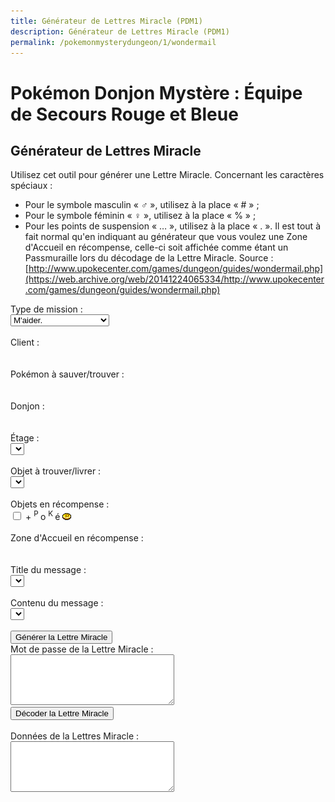 ```yaml
---
title: Générateur de Lettres Miracle (PDM1)
description: Générateur de Lettres Miracle (PDM1)
permalink: /pokemonmysterydungeon/1/wondermail
---
```

# Pokémon Donjon Mystère : Équipe de Secours Rouge et Bleue
## Générateur de Lettres Miracle
Utilisez cet outil pour générer une Lettre Miracle.
Concernant les caractères spéciaux :
- Pour le symbole masculin « ♂ », utilisez à la place « # » ;
- Pour le symbole féminin « ♀ », utilisez à la place « % » ;
- Pour les points de suspension « … », utilisez à la place « . ».
Il est tout à fait normal qu'en indiquant au générateur que vous voulez une Zone d'Accueil en récompense, celle-ci soit affichée comme étant un Passmuraille lors du décodage de la Lettre Miracle.
Source : [http://www.upokecenter.com/games/dungeon/guides/wondermail.php](https://web.archive.org/web/20141224065334/http://www.upokecenter.com/games/dungeon/guides/wondermail.php)

<script src="/assets/js/tools/PMD1/objets-fr.js" type="text/javascript">
</script>
<script src="/assets/js/tools/PMD1/zones-fr.js" type="text/javascript">
</script>
<script src="/assets/js/tools/PMD1/pokemon-fr.js" type="text/javascript">
</script>
<script src="/assets/js/tools/PMD1/type-fr.js" type="text/javascript">
</script>
<script type="text/javascript">
  let FriendRescue="Sauvetage Ami"
  let RescueType0="M'aider."
  let RescueType1="Trouver XXPKMN."
  let RescueType2="Me mener à XXPKMN."
  let RescueType3="Trouver XXITEM !"
  let RescueType4="Livrer XXITEM !"
  let BasementFloor="E. -XX"
  let AboveGroundFloor="E. XX"
  let SpecialMission="Mission spéciale"
  let ChooseClient="Choisissez un client."
  let ChooseTarget="Choisissez un Pokémon à sauver/trouver."
  let ChooseItem="Choisissez un objet à trouver ou à livrer."
  let ItemNotFound="L'objet XX ne peut pas être trouvé dans le donjon YY."
  let FriendAreaError="Pour recevoir une Zone d'Accueil en récompense, la mission doit être au moins de difficulté D."
  let InvalidPassword="Le mot de passe est incorrect."
  let FriendAreaReward="Zone d'Accueil [XX]."
  let NearPlace="Vers XX"
  let DifficultyLine="Difficulté :"
  let PlusReward="XX + ?"
  let PlusRewardBrackets="XX + ? [YY]"
  let RewardLine="Prime :"
  let PlaceLine="Lieu :"
  let ClientLine="Client :"
  let ObjectiveLine="Objectif :"
  let WonderMailLine="Lettre Miracle :"
</script>
<script src="/assets/js/tools/PMD1/lettresos.js" type="text/javascript">
</script>
<script src="/assets/js/tools/PMD1/donjobjets.js" type="text/javascript">
</script>
<script src="/assets/js/tools/PMD1/ttexte.js" type="text/javascript">
</script>
<script src="/assets/js/tools/PMD1/diff.js" type="text/javascript">
</script>
<script type="text/javascript">
        //<![CDATA[

        let AboveGround=[
        0,0,1,1,0,1,1,1,0,1,1,1,1,1,1,0,0,1,1,0,0,0,
        1,0,0,0,0,0,0,1,0,1,0,1,1,1,0,1,0,0,0,0,0,0,
        0,0,0,0,0,0,0,0,0,1,0,0,0,0,1,0,1,0,1,0
        ]
        function IsAboveGround(d){
         if(d>=AboveGround.length)return 1
         return AboveGround[d]
        }
        function showitems(name){
         document.write("<select id=\""+name+"\">");
         for(let i=0;i<items.length;i++){
          document.write("<option value=\"\">"+items[i]+" ["+i.toString(16)+"]</option>");  
         } 
         document.write("</select>");
        }

        function showpokemon(name){
         document.write("<select id=\""+name+"\">");
         for(let i=0;i<pokemon.length;i++){
          document.write("<option value=\"\">"+pokemon[i]+"</option>");  
         } 
         document.write("</select>");
        }


        function entrytopass(x){
         x=x.replace(/[\n\s\r\'\"]/g,"")
                 .replace(/[\u2642]/g,"#")
                 .replace(/[\u2640]/g,"%")
                 .replace(/[\{\(\[]m(ale?)?[\)\]\}]/gi,"#")
                 .replace(/[\{\(\[]f(em(ale)?)?[\)\]\}]/gi,"%")
                 .replace(/[\{\(\[]\.\.?\.?[\)\]\}]/g,".")
                 .replace(/[\{\(\[][\u2026][\)\]\}]/g,".")
                 .replace(/[\u2026]/g,".")
                 .toUpperCase()
         return x
        }


        function formatpass(x){
         x=entrytopass(x)
         return x.substr(0,4)+" "
               +x.substr(4,4)+" "
               +x.substr(8,4)+"\r\n"
               +x.substr(12,4)+" "
               +x.substr(16,4)+" "
               +x.substr(20,4)+"\r\n"
        }

        let debug=0
        let baditems="EDEEEFB1E924D8D2B0DC323334C2EC"
        let baddungeons="18191E2731323336373D3F"
        let badpokemon=
        "C90078017C01230125010E0051005200"+
        "33015E009100920090009C010D010C01"+
        "0E0113019600990198019D0112011401"+
        "95019601970197009B019A019E01A401"+
        "A501A601"

        let floors=
        "04060A0E0A0B040D0F0D040A06100618"+
        "041A0A2964150564150C64641A1A0D15"+
        "331F1F1F151F100D141F0B1015151F05"+
        "050B033346101F14140C644C29646402"

        onload=function(){
         showfloors()
         showfind2()
         showftext(1)
        }

        function isbaditem(x){
         if(x>=0xF0)return 0
         for(let i=0;i<baditems.length/2;i++){
          if(x==c2c(baditems,i))
           return 1
         }
         return 0
        }

        function isbaddungeon(x){
         if(x>0x3F)return 1
         for(let i=0;i<baddungeons.length/2;i++){
          if(x==c2c(baddungeons,i))
           return 1
         }
         return 0
        }

        function flavors(){
         document.write("<xmp><dl>\r\n")
         for(let i=0;i<ParentChild.length;i++){
          document.write("<dt><b>"+pokemon[ParentChild[i][0]]+", "+pokemon[ParentChild[i][1]]+"</b></dt>\r\n")
          document.write("<dd>"+ParentChild[i][2]+"</dd>\r\n")
         }
         document.write("</dl><dl>\r\n")
         for(let i=0;i<Pairs.length;i++){
          document.write("<dt><b>"+pokemon[Pairs[i][0]]+", "+pokemon[Pairs[i][1]]+":</b> \""+Pairs[i][2]+"\"</dt>\r\n")
          document.write("<dd>"+Pairs[i][3]+"</dd>\r\n")
         }
         document.write("</dl>\r\n")
         document.write("<ul>\r\n")
         for(let i=0;i<Lovers.length;i+=2){
          document.write("<li>"+pokemon[Lovers[i]]+", "+pokemon[Lovers[i+1]]+"</li>\r\n")
         }
         document.write("</ul>\r\n")
         document.write("</xmp>")
        }

        function getspecies(id){
         if(id==0x179||id==0x17A||id==0x17B)
          return 0x178
         if((id>=0xca&&id<=0xe2)||id==0x19F||id==0x1A0)
          return 201
         if(id==0x1A1||id==0x1A2||id==0x1A3)
          return 0x19E
         if(id==0x1A7)
          return 0x19C
         return id
        }


        function isbadpokemon(x){
         if(getspecies(x)!=x)
          return 1
         for(let i=0;i<badpokemon.length/2;i++){
          if(x==c2w(badpokemon,i))
           return 1
         }
         return 0
        }


        function option(x){
         return parseInt(x.value)
        }


        function optionarray(x){
         if(x.selectedIndex<0){
          return []
         } else {
          let v=x[x.selectedIndex].value.split(",")
          for(let i=0;i<v.length;i++){
           v[i]=parseInt(v[i])
          }
          return v
         }
        }

        function showfloors(){
         let dungeon=option(document.getElementById("dungeon"))
         let numfloors=c2c(floors,dungeon);
         document.getElementById("floor").options.length=0
         for(let i=1;i<numfloors;i++){
          document.getElementById("floor").options[i-1]=new Option(i+"",i+"")
         }
        }

        function showdungeon(name){
         document.write("<select id=\""+name+"\" onchange=\"showfloors();updateform();\">");
         for(let i=0;i<dungeons.length;i++){
          if(!isbaddungeon(i)){
           document.write("<option value=\""+i+"\">"+dungeons[i]+"</option>");  
          }
         } 
         document.write("</select>");
        }

        function pkmnsort(a,b){
         if(a[1]==b[1])return 0
         return (a[1]<b[1])?-1:1
        }

        function showpkmn(name){
         document.write("<select id=\""+name+"\" onchange=\"showftext();\">");
         let poke=[]
         for(let i=0;i<pokemon.length;i++){
          if(i==0||!isbadpokemon(i)){
           poke[poke.length]=[i,pokemon[i]]
          }
         }
         poke=poke.sort(pkmnsort)
         for(let i=0;i<poke.length;i++){
          document.write("<option value=\""+poke[i][0]+"\">"+poke[i][1]+"</option>");  
         } 
         document.write("</select>");
        }


        function showareas(name){
         document.write("<select id=\""+name+"\">");
         document.write("<option value=\"-1\">\-\-\-\-\-\-</a>");
         for(let i=0;i<friendareas.length;i++){
          if(i==10||i==14||i==35||i==36){
           document.write("<option value=\""+i+"\">"+friendareas[i]+"</option>");  
          }
         } 
         document.write("</select>");
        }

        function showfind2(){
         let dungeon=option(document.getElementById("dungeon"))
         document.getElementById("item").options.length=0
         let len=0
         for(let i=0;i<items.length;i++){
          if(!isbaditem(i)&&i!=0x69&&i!=0x7c&&(i==0||i>=9)){
           if(document.getElementById("type").selectedIndex!=3||ItemInDungeon(i,dungeon)){
            document.getElementById("item").options[len++]=new Option(items[i],i+"")
           }
          }
         }
        }

        function updateform(){
         showfind2()
         showftext(0)
        }

        function updateform2(){
         showfind2()
         showftext(1)
        }


        function showftext(typechanged){
         let mtype=document.getElementById("type").selectedIndex
         let poke1=option(document.getElementById("client"))
         let poke2=option(document.getElementById("poke"))
         let item=items[option(document.getElementById("item"))]
         let fthead=FindFlavorTextHead(mtype,poke1,poke2)
         let oldsel=document.getElementById("mhead").selectedIndex
         document.getElementById("mhead").options.length=0
         let len=0
         for(let i=0;i<fthead.length;i++){
          let optstr=fthead[i][0]+","+fthead[i][1]+","+fthead[i][2]
          let ftext=fthead[i][3]
          if(mtype==3||mtype==4){
           ftext=ftext.replace(/\%s/g,item)
          } else {
           ftext=ftext.replace(/\%s/g,pokemon[poke2])   
          }
          ftext=ftext.replace(/\&\#x2642\;/g,"\u2642")
          ftext=ftext.replace(/\&\#x2640\;/g,"\u2640")
          document.getElementById("mhead").options[len++]=new Option(ftext,optstr)
         }
         if(oldsel>=0&&typechanged){
          document.getElementById("mhead").selectedIndex=oldsel
         }
         updateftext()
        }

        function updateftext(){
         let mtype=document.getElementById("type").selectedIndex
         let poke1=option(document.getElementById("client"))
         let poke2=option(document.getElementById("poke"))
         let dungeon=option(document.getElementById("dungeon"))
         let floor=option(document.getElementById("floor"))
         let item=items[option(document.getElementById("item"))]
         let headinfo=document.getElementById("mhead").options[document.getElementById("mhead").selectedIndex].value
         let oldsel,newsel=0
         headinfo=headinfo.split(",")
         let fthead=FindFlavorTextLines(
          headinfo[0],headinfo[1],headinfo[2],
          dungeon,floor)
         oldsel=optionarray(document.getElementById("mline1"))
         document.getElementById("mline1").options.length=0
         let len=0
         for(let i=0;i<fthead.length;i++){
          let optstr=fthead[i][0]+","+fthead[i][1]+","+fthead[i][2]
          let ftext=fthead[i][3]
          if(mtype==3||mtype==4){
           ftext=ftext.replace(/\%s/g,item)
          } else {
           ftext=ftext.replace(/\%s/g,pokemon[poke2])   
          }
          if(oldsel.length>0){
           if(oldsel[0]==fthead[i][0]
             &&oldsel[1]==fthead[i][1]){
            newsel=len
           }
          }
          ftext=ftext.replace(/\&\#x2642\;/g,"\u2642")
          ftext=ftext.replace(/\&\#x2640\;/g,"\u2640")
          ftext=ftext.replace(/<!\-\-break\-\->/g,"") 
          document.getElementById("mline1").options[len++]=new Option(ftext,optstr)
         }
         if(oldsel.length>0)
          document.getElementById("mline1").selectedIndex=newsel
        }


        function showrewards(name){
         document.write("<select id=\""+name+"\">");
         for(let i=0;i<items.length;i++){
          if(!isbaditem(i)){
           document.write("<option value=\""+i+"\">"+items[i]+"</option>");  
          }
         } 
         document.write("</select>");
        }

        function setpass(pass){
         let headinfo=optionarray(document.getElementById("mhead"))
         let line1=optionarray(document.getElementById("mline1"))
         PassSetFlavorText(pass,headinfo[0],headinfo[1],headinfo[2],
           line1[2]);
        }

        function genwonder(){
         let pass=[]
         for(let i=0;i<20;i++){
          pass[i]=0
         }
         pass[0]=5
         pass[1]=document.getElementById("type").selectedIndex
         pass[4]=option(document.getElementById("dungeon"))
         pass[5]=option(document.getElementById("floor"))
         pass[2]=0
         pass[8]=0xFF
         pass[9]=0xFF
         pass[10]=0xFF
         setpass(pass)
         let poke=option(document.getElementById("client"))
         if(poke==0){
          alert(ChooseClient)
          return 0
         }
         pass[12]=poke&0xFF
         pass[13]=(poke>>8)&0xFF
         if(pass[1]==1||pass[1]==2){
          let poke=option(document.getElementById("poke"))
          if(poke==0){
           alert(ChooseTarget)
           return 0
          }
          pass[14]=poke&0xFF
          pass[15]=(poke>>8)&0xFF
         } else {
          pass[14]=pass[12]
          pass[15]=pass[13]
         }
         if(pass[1]==3||pass[1]==4){
          pass[16]=option(document.getElementById("item"))
          if(pass[16]==0){
           alert(ChooseItem)
           return 0
          } else if(pass[1]==3&&!ItemInDungeon(pass[16],pass[4])){
           alert(ItemNotFound.replace("XX",items[pass[16]]).replace("YY",dungeons[pass[4]]))
           return 0
          }
         } else {
          pass[16]=9
         }
         if(document.getElementById("area").selectedIndex){
          if(GetDifficulty(pass[1],pass[4],pass[5])==0){
           alert(FriendAreaError)
           return
          }
          pass[17]=9
          pass[18]=9
          pass[19]=option(document.getElementById("area"))
         } else 
         if(document.getElementById("reward").selectedIndex){
        //  pass[17]=(document.getElementById("money").checked)?1:3
          pass[17]=(document.getElementById("money").checked)?6:8
          pass[18]=option(document.getElementById("reward"))
         } else {
          pass[17]=5
          pass[18]=9
         }
         let wonder=datatowonderpass(pass)
         document.getElementById("wonder").value=formatpass(wonder)
         if(debug){
          document.getElementById("data").value=tostr(pass)
         } else {
          document.getElementById("data").value=maildata(pass)
         }
        }


        function maildata(pass){
         let ftext=FlavorText(pass)
         let h=FlavorTextHead(pass,ftext)
         let b=FlavorTextBody(pass,ftext)
         b=b.split("<!--break-->")
         let diffstring="EDCBAS*"
         let data=h+"\r\n  "+b[0].replace(/\s+$/,"")
         if(b.length>1){
          data+="\r\n  "+b[1].replace(/\s+$/,"")
         }
         data+="\r\n"
         let poke1=pass[12]|(pass[13]<<8)
         let poke2=pass[14]|(pass[15]<<8)
         let item=items[pass[16]]
         data+=ClientLine+" "+pokemon[poke1]+"\r\n"
         data+=ObjectiveLine+" "
         switch(ftext[2]){
          case 0:data+=FriendRescue+"\r\n";break
          case 1:data+=RescueType3.replace("XXITEM",item)+"\r\n";break//Find X
          case 2:data+=RescueType4.replace("XXITEM",item)+"\r\n";break//Deliver X
          case 3:data+=RescueType0+"\r\n";break//Help me
          case 4:data+=RescueType1.replace("XXPKMN",pokemon[poke2])+"\r\n";break//Find Pokemon
          case 5:data+=RescueType2.replace("XXPKMN",pokemon[poke2])+"\r\n";break//Escort to X
          case 6:data+=SpecialMission+"\r\n";break
         }
         data+=PlaceLine+" "
         if(ftext[2]==1){
          data+=NearPlace.replace("XX",dungeons[pass[4]])
         } else {
          data+=dungeons[pass[4]]
         }
         data+=" "
         if(IsAboveGround(pass[4]))
          data+=AboveGroundFloor.replace("XX",""+pass[5])
         else
          data+=BasementFloor.replace("XX",""+pass[5])
         data+="\r\n"
         let diff=GetDifficulty(pass[1],pass[4],pass[5])
         data+=DifficultyLine+" "+diffstring.charAt(diff)+"\r\n"
         data+=RewardLine+" "
         diff=(diff+1)*100
         switch(pass[17]){
           case 0:data+=diff+" POKé";break
           case 1:data+=PlusRewardBrackets.replace("XX",diff+" POKé").replace("YY",items[pass[18]]);break
           case 2:data+=items[pass[18]];break
           case 3:data+=PlusReward.replace("XX",items[pass[18]]);break
           case 4:data+="???";break
           case 5:data+=(diff*2)+" POKé";break
           case 6:data+=PlusRewardBrackets.replace("XX",(diff*2)+" POKé").replace("YY",items[pass[18]]);break
           case 7:data+=items[pass[18]];break
           case 8:data+=items[pass[18]]+" + ?";break
           case 9:data+=PlusReward.replace("XX",items[pass[18]]);break
         }
         data+="\r\n"
         data+=WonderMailLine+"\r\n"
         let wonder=datatowonderpass(pass)
         data+=formatpass(wonder)
         return data
        }

        function decwonder(){
         let x=entrytopass(document.getElementById("wonder").value)
         let pass=[]
         if(!convertwonderpass(x,pass)
           ||pass[0]!=5
           ||pass[1]>4){
          alert(InvalidPassword)
         } else {
          x=datatowonderpass(pass)
          document.getElementById("wonder").value=formatpass(x)
          if(debug){
           document.getElementById("data").value=tostr(pass)
           alert(maildata(pass))
          } else {
           let md=maildata(pass)
           if(!md){
            alert(InvalidPassword)
           } else {
            document.getElementById("data").value=md
           }
          }
         }
        }

        function encwonder(){
         let pass=document.getElementById("data").value.split(",")
         for(let i=0;i<pass.length;i++){
          pass[i]=parseInt(pass[i],16)
         }
         x=datatowonderpass(pass)
         document.getElementById("wonder").value=formatpass(x)
         if(debug){
          document.getElementById("data").value=tostr(pass)
          alert(maildata(pass))
         }
        }
        //]]>
</script>

<p>Type de mission :
  <br>
  <select id="type" onchange="updateform();">
    <option value="">
      M'aider.
    </option>
    <option value="">
      Trouver quelqu'un.
    </option>
    <option value="">
      Me mener à quelqu'un.
    </option>
    <option value="">
      Trouver un objet.
    </option>
    <option value="">
      Livrer un objet.
    </option>
  </select>
  <br>
  <br>
  Client :
  <br>
  <script type="text/javascript">
    showpkmn("client");
  </script>
  <br>
  <br>
  Pokémon à sauver/trouver :
  <br>
  <script type="text/javascript">
    showpkmn("poke");
  </script>
  <br>
  <br>
  Donjon :
  <br>
  <script type="text/javascript">
    showdungeon("dungeon");
  </script>
  <br>
  <br>
  Étage :
  <br>
  <select id="floor" onchange="updateftext();">
    <option value="">
    </option>
  </select>
  <br>
  <br>
  Objet à trouver/livrer :
  <br>
  <select id="item" onchange="showftext(0);">
    <option value="">
    </option>
  </select>
  <br>
  <br>
  Objets en récompense :
  <br>
  <script type="text/javascript">
    showrewards("reward")
  </script>
  <input type="checkbox" id="money" id="money" />
  <label for="money">
    + 
    <sup>P
    </sup>o
    <sup>K
    </sup>é
    <img src="/assets/images/tools/poke_pmd1.png" alt="POKé PMD1" />
  </label>
  <br>
  <br>
  Zone d'Accueil en récompense :
  <br>
  <script type="text/javascript">
    showareas("area");
  </script>
  <br>
  <br>
  Title du message :
  <br>
  <select id="mhead" onchange="updateftext();">
    <option value="">
    </option>
  </select>
  <br>
  <br>
  Contenu du message :
  <br>
  <select id="mline1">
    <option value="">
    </option>
  </select>
  <br>
  <br>
  <input type="button" value="Générer la Lettre Miracle" onclick="genwonder()" />
  <br>
  Mot de passe de la Lettre Miracle :
  <br>
  <textarea id="wonder" cols="30" rows="5">
  </textarea>
  <br>
  <input type="button" value="Décoder la Lettre Miracle" onclick="decwonder()" />
  <br>
  <br>
  Données de la Lettres Miracle :
  <br>
  <textarea id="data" cols="30" rows="5">
  </textarea>
  <script type="text/javascript">
  /*
    if(debug){
      document.write('<input type="button" value="Encoder la Lettre Miracle" onclick="encwonder()"/><br/>')
    }
  */
  </script>
</p>
